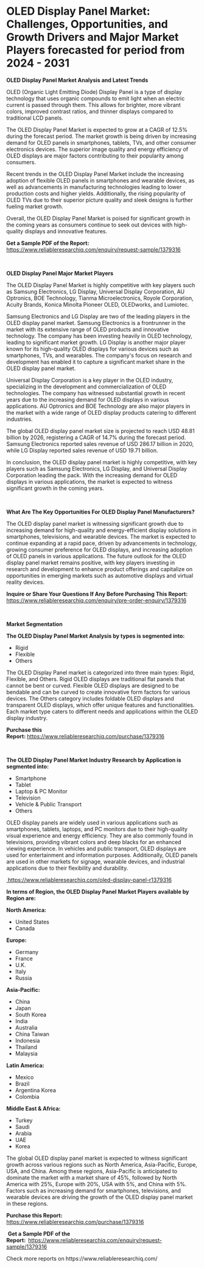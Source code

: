 <p><h1>OLED Display Panel Market: Challenges, Opportunities, and Growth Drivers and Major Market Players forecasted for period from 2024 - 2031</h1></p><p><strong>OLED Display Panel Market Analysis and Latest Trends</strong></p>
<p><p>OLED (Organic Light Emitting Diode) Display Panel is a type of display technology that uses organic compounds to emit light when an electric current is passed through them. This allows for brighter, more vibrant colors, improved contrast ratios, and thinner displays compared to traditional LCD panels.</p><p>The OLED Display Panel Market is expected to grow at a CAGR of 12.5% during the forecast period. The market growth is being driven by increasing demand for OLED panels in smartphones, tablets, TVs, and other consumer electronics devices. The superior image quality and energy efficiency of OLED displays are major factors contributing to their popularity among consumers.</p><p>Recent trends in the OLED Display Panel Market include the increasing adoption of flexible OLED panels in smartphones and wearable devices, as well as advancements in manufacturing technologies leading to lower production costs and higher yields. Additionally, the rising popularity of OLED TVs due to their superior picture quality and sleek designs is further fueling market growth.</p><p>Overall, the OLED Display Panel Market is poised for significant growth in the coming years as consumers continue to seek out devices with high-quality displays and innovative features.</p></p>
<p><strong>Get a Sample PDF of the Report:&nbsp;</strong> <a href="https://www.reliableresearchiq.com/enquiry/request-sample/1379316">https://www.reliableresearchiq.com/enquiry/request-sample/1379316</a></p>
<p>&nbsp;</p>
<p><strong>OLED Display Panel Major Market Players</strong></p>
<p><p>The OLED Display Panel Market is highly competitive with key players such as Samsung Electronics, LG Display, Universal Display Corporation, AU Optronics, BOE Technology, Tianma Microelectronics, Royole Corporation, Acuity Brands, Konica Minolta Pioneer OLED, OLEDworks, and Lumiotec.</p><p>Samsung Electronics and LG Display are two of the leading players in the OLED display panel market. Samsung Electronics is a frontrunner in the market with its extensive range of OLED products and innovative technology. The company has been investing heavily in OLED technology, leading to significant market growth. LG Display is another major player known for its high-quality OLED displays for various devices such as smartphones, TVs, and wearables. The company's focus on research and development has enabled it to capture a significant market share in the OLED display panel market.</p><p>Universal Display Corporation is a key player in the OLED industry, specializing in the development and commercialization of OLED technologies. The company has witnessed substantial growth in recent years due to the increasing demand for OLED displays in various applications. AU Optronics and BOE Technology are also major players in the market with a wide range of OLED display products catering to different industries.</p><p>The global OLED display panel market size is projected to reach USD 48.81 billion by 2026, registering a CAGR of 14.7% during the forecast period. Samsung Electronics reported sales revenue of USD 286.17 billion in 2020, while LG Display reported sales revenue of USD 19.71 billion.</p><p>In conclusion, the OLED display panel market is highly competitive, with key players such as Samsung Electronics, LG Display, and Universal Display Corporation leading the pack. With the increasing demand for OLED displays in various applications, the market is expected to witness significant growth in the coming years.</p></p>
<p>&nbsp;</p>
<p><strong>What Are The Key Opportunities For OLED Display Panel Manufacturers?</strong></p>
<p><p>The OLED display panel market is witnessing significant growth due to increasing demand for high-quality and energy-efficient display solutions in smartphones, televisions, and wearable devices. The market is expected to continue expanding at a rapid pace, driven by advancements in technology, growing consumer preference for OLED displays, and increasing adoption of OLED panels in various applications. The future outlook for the OLED display panel market remains positive, with key players investing in research and development to enhance product offerings and capitalize on opportunities in emerging markets such as automotive displays and virtual reality devices.</p></p>
<p><strong>Inquire or Share Your Questions If Any Before Purchasing This Report:</strong> <a href="https://www.reliableresearchiq.com/enquiry/pre-order-enquiry/1379316">https://www.reliableresearchiq.com/enquiry/pre-order-enquiry/1379316</a></p>
<p>&nbsp;</p>
<p><strong>Market Segmentation</strong></p>
<p><strong>The OLED Display Panel Market Analysis by types is segmented into:</strong></p>
<p><ul><li>Rigid</li><li>Flexible</li><li>Others</li></ul></p>
<p><p>The OLED Display Panel market is categorized into three main types: Rigid, Flexible, and Others. Rigid OLED displays are traditional flat panels that cannot be bent or curved. Flexible OLED displays are designed to be bendable and can be curved to create innovative form factors for various devices. The Others category includes foldable OLED displays and transparent OLED displays, which offer unique features and functionalities. Each market type caters to different needs and applications within the OLED display industry.</p></p>
<p><strong>Purchase this Report:&nbsp;</strong><a href="https://www.reliableresearchiq.com/purchase/1379316">https://www.reliableresearchiq.com/purchase/1379316</a></p>
<p>&nbsp;</p>
<p><strong>The OLED Display Panel Market Industry Research by Application is segmented into:</strong></p>
<p><ul><li>Smartphone</li><li>Tablet</li><li>Laptop & PC Monitor</li><li>Television</li><li>Vehicle & Public Transport</li><li>Others</li></ul></p>
<p><p>OLED display panels are widely used in various applications such as smartphones, tablets, laptops, and PC monitors due to their high-quality visual experience and energy efficiency. They are also commonly found in televisions, providing vibrant colors and deep blacks for an enhanced viewing experience. In vehicles and public transport, OLED displays are used for entertainment and information purposes. Additionally, OLED panels are used in other markets for signage, wearable devices, and industrial applications due to their flexibility and durability.</p></p>
<p><a href="https://www.reliableresearchiq.com/oled-display-panel-r1379316">&nbsp;https://www.reliableresearchiq.com/oled-display-panel-r1379316</a></p>
<p><strong>In terms of Region, the OLED Display Panel Market Players available by Region are:</strong></p>
<p>
    <p> <strong> North America: </strong>
        <ul>
            <li>United States</li>
            <li>Canada</li>
        </ul>
        </p> 
    <p> <strong> Europe: </strong>
        <ul>
            <li>Germany</li>
            <li>France</li>
            <li>U.K.</li>
            <li>Italy</li>
            <li>Russia</li>
        </ul>
        </p> 
    <p> <strong> Asia-Pacific: </strong>
        <ul>
            <li>China</li>
            <li>Japan</li>
            <li>South Korea</li>
            <li>India</li>
            <li>Australia</li>
            <li>China Taiwan</li>
            <li>Indonesia</li>
            <li>Thailand</li>
            <li>Malaysia</li>
        </ul>
        </p> 
    <p> <strong> Latin America: </strong>
        <ul>
            <li>Mexico</li>
            <li>Brazil</li>
            <li>Argentina Korea</li>
            <li>Colombia</li>
        </ul>
        </p> 
    <p> <strong> Middle East & Africa: </strong>
        <ul>
            <li>Turkey</li>
            <li>Saudi</li>
            <li>Arabia</li>
            <li>UAE</li>
            <li>Korea</li>
        </ul>
    </p>
    </p>
<p><p>The global OLED display panel market is expected to witness significant growth across various regions such as North America, Asia-Pacific, Europe, USA, and China. Among these regions, Asia-Pacific is anticipated to dominate the market with a market share of 45%, followed by North America with 25%, Europe with 20%, USA with 5%, and China with 5%. Factors such as increasing demand for smartphones, televisions, and wearable devices are driving the growth of the OLED display panel market in these regions.</p></p>
<p><strong>Purchase this Report: </strong><a href="https://www.reliableresearchiq.com/purchase/1379316">https://www.reliableresearchiq.com/purchase/1379316</a></p>
<p>&nbsp;<strong>Get a Sample PDF of the Report:&nbsp;&nbsp;</strong><a href="https://www.reliableresearchiq.com/enquiry/request-sample/1379316">https://www.reliableresearchiq.com/enquiry/request-sample/1379316</a></p>
<p><strong></strong></p>
<p>Check more reports on https://www.reliableresearchiq.com/</p>